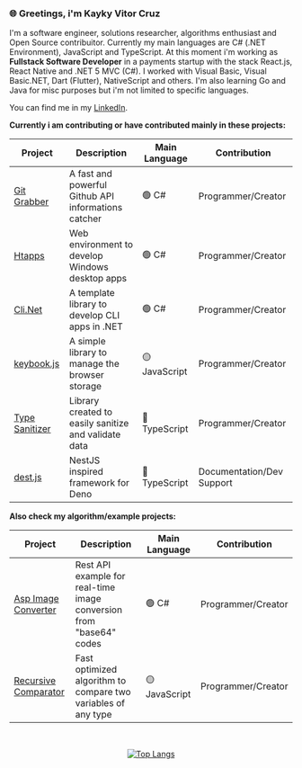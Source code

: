 <div align="left">
  <h3>🌐 Greetings, i'm Kayky Vitor Cruz </h3>
  <p> 
    
I'm a software engineer, solutions researcher, algorithms enthusiast and Open Source contribuitor. Currently my main languages are C# (.NET Environment), JavaScript and TypeScript. At this moment i'm working as **Fullstack Software Developer** in a payments startup with the stack React.js, React Native and .NET 5 MVC (C#). I worked with Visual Basic, Visual Basic.NET, Dart (Flutter), NativeScript and others. I'm also learning Go and Java for misc purposes but i'm not limited to specific languages.
    
  </p>
  
  <p>
  You can find me in my <a href='https://www.linkedin.com/in/kayky-vitor-cruz/'>LinkedIn</a>.
  </p>
  
  **Currently i am contributing or have contributed mainly in these projects:**
  
  | Project | Description | Main Language | Contribution |
  | - | - | - | - |
  | <a href='https://github.com/EternalQuasar0206/git-grabber'>Git Grabber</a> | A fast and powerful Github API informations catcher | 🟢 C# | Programmer/Creator |
  | <a href='https://github.com/EternalQuasar0206/htapps'>Htapps</a> | Web environment to develop Windows desktop apps | 🟢 C# | Programmer/Creator |
  | <a href='https://github.com/EternalQuasar0206/cli-dotnet'>Cli.Net</a> | A template library to develop CLI apps in .NET | 🟢 C# | Programmer/Creator |
  | <a href='https://github.com/EternalQuasar0206/keybook.js'>keybook.js</a> | A simple library to manage the browser storage | 🟡 JavaScript | Programmer/Creator |
  | <a href='https://github.com/EternalQuasar0206/type-sanitizer'>Type Sanitizer</a> | Library created to easily sanitize and validate data | 🔵 TypeScript | Programmer/Creator |
  | <a href='https://github.com/SampaioLeal/destjs'>dest.js</a> | NestJS inspired framework for Deno | 🔵 TypeScript | Documentation/Dev Support |
  
  **Also check my algorithm/example projects:**
  
  | Project | Description | Main Language | Contribution |
  | - | - | - | - |
  | <a href='https://github.com/EternalQuasar0206/asp-image-converter'>Asp Image Converter</a> | Rest API example for real-time image conversion from "base64" codes | 🟢 C# | Programmer/Creator |
  | <a href='https://github.com/EternalQuasar0206/recursive-comparator'>Recursive Comparator</a> | Fast optimized algorithm to compare two variables of any type | 🟡 JavaScript | Programmer/Creator |
</div>

<br>

<div align="center">
  
  [![Top Langs](https://github-readme-stats.vercel.app/api/top-langs/?username=EternalQuasar0206&langs_count=18&layout=compact&theme=dark)](https://github.com/anuraghazra/github-readme-stats)
  
</div>
